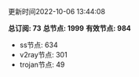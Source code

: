 更新时间2022-10-06 13:44:08

**总订阅: 73**
**总节点: 1999**
**有效节点: 984**
- ss节点: 634
- v2ray节点: 301
- trojan节点: 49
